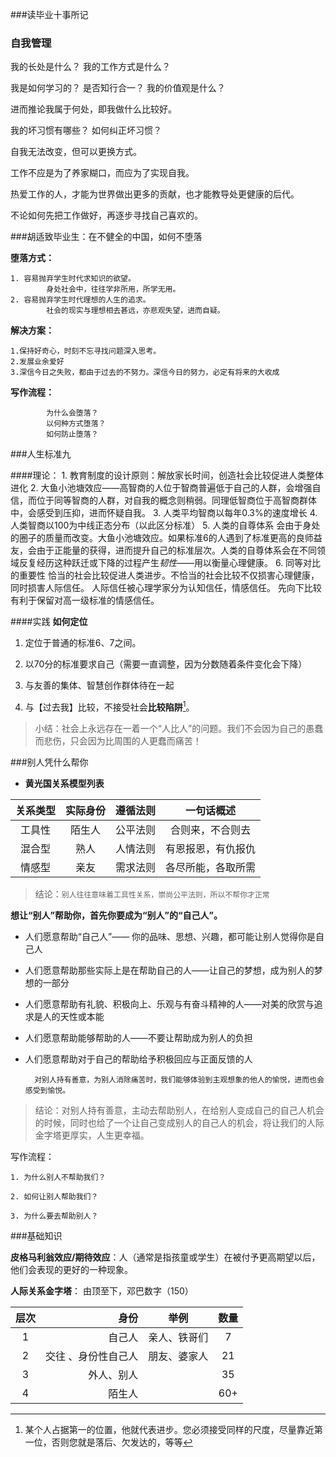 ###读毕业十事所记


### 自我管理
我的长处是什么？
我的工作方式是什么？

我是如何学习的？
是否知行合一？
我的价值观是什么？

进而推论我属于何处，即我做什么比较好。

 我的坏习惯有哪些？
 如何纠正坏习惯？

自我无法改变，但可以更换方式。


工作不应是为了养家糊口，而应为了实现自我。

热爱工作的人，才能为世界做出更多的贡献，也才能教导处更健康的后代。

不论如何先把工作做好，再逐步寻找自己喜欢的。



###胡适致毕业生：在不健全的中国，如何不堕落

**堕落方式：**

	1. 容易抛弃学生时代求知识的欲望。
			身处社会中，往往学非所用，所学无用。
	2. 容易抛弃学生时代理想的人生的追求。
			社会的现实与理想相去甚远，亦悲观失望，进而自疑。
**解决方案：**

	1.保持好奇心，时刻不忘寻找问题深入思考。
	2.发展业余爱好
	3.深信今日之失败，都由于过去的不努力。深信今日的努力，必定有将来的大收成

**写作流程：**
			
			为什么会堕落？
			以何种方式堕落？
			如何防止堕落？

###人生标准九


####理论：
	1. 教育制度的设计原则：解放家长时间，创造社会比较促进人类整体进化
	2. 大鱼小池塘效应——高智商的人位于智商普遍低于自己的人群，会增强自信，而位于同等智商的人群，对自我的概念则稍弱。同理低智商位于高智商群体中，会感受到压抑，进而怀疑自我。
	3. 人类平均智商以每年0.3%的速度增长
	4. 人类智商以100为中线正态分布（以此区分标准）
	5. 人类的自尊体系
			会由于身处的圈子的质量而改变。大鱼小池塘效应。如果标准6的人遇到了标准更高的良师益友，会由于正能量的获得，进而提升自己的标准层次。人类的自尊体系会在不同领域反复经历这种跃迁或下降的过程产生*韧性*——用以衡量心理健康。
	6. 同等对比的重要性
			恰当的社会比较促进人类进步。不恰当的社会比较不仅损害心理健康，同时损害人际信任。
			人际信任被心理学家分为认知信任，情感信任。
			先向下比较有利于保留对高一级标准的情感信任。
			
			
####实践
**如何定位**

1) 定位于普通的标准6、7之间。

2) 以70分的标准要求自己（需要一直调整，因为分数随着条件变化会下降）

3) 与友善的集体、智慧创作群体待在一起

4) 与【过去我】比较，不接受社会**比较陷阱**[^demo]。
		
>小结：社会上永远存在一着一个“人比人”的问题。我们不会因为自己的愚蠢而悲伤，只会因为比周围的人更蠢而痛苦！


###别人凭什么帮你

- **黄光国关系模型列表**

| 关系类型  	|    实际身份 	| 遵循法则	| 一句话概述 	|
|    :----:			|:--------:			| :--: 				| :-----: 				|
| 工具性  		| 陌生人 			|  公平法则  	|合则来，不合则去		|
| 混合型    	| 熟人				|  人情法则  	|有恩报恩，有仇报仇		|
| 情感型     	| 亲友 				| 需求法则	|各尽所能，各取所需		|

>结论：`别人往往意味着工具性关系，崇尚公平法则，所以不帮你才正常`

**想让“别人”帮助你，首先你要成为“别人”的“自己人”。**

- 人们愿意帮助“自己人”—— 你的品味、思想、兴趣，都可能让别人觉得你是自己人
- 人们愿意帮助那些实际上是在帮助自己的人——让自己的梦想，成为别人的梦想的一部分
- 人们愿意帮助有礼貌、积极向上、乐观与有奋斗精神的人——对美的欣赏与追求是人的天性或本能
- 人们愿意帮助能够帮助的人——不要让帮助成为别人的负担
- 人们愿意帮助对于自己的帮助给予积极回应与正面反馈的人

		对别人持有善意，为别人消除痛苦时，我们能够体验到主观想象的他人的愉悦，进而也会感受到愉悦。

>结论：对别人持有善意，主动去帮助别人，在给别人变成自己的自己人机会的时候，同时也给了一个让自己变成别人的自己人的机会，将让我们的人际金字塔更厚实，人生更幸福。

写作流程：
	
	1. 为什么别人不帮助我们？
	
	2. 如何让别人帮助我们？
	
	3. 为什么要去帮助别人？



###基础知识

**皮格马利翁效应/期待效应**：人（通常是指孩童或学生）在被付予更高期望以后，他们会表现的更好的一种现象。

**人际关系金字塔**： 由顶至下，邓巴数字（150）

| 层次	|    身份 							| 举例 					| 数量  	|
|:----:		| --------:							| :--: 						| :-----: 	|
| 1  		| 自己人 							|  亲人、铁哥们  	|7			|
| 2    		| 交往 、身份性自己人	|  朋友、婆家人  	|21		|
| 3     	| 外人、别人 					| 					  		|35		|
| 4			| 陌生人							| 							|60+		|

[^demo]:某个人占据第一的位置，他就代表进步。您必须接受同样的尺度，尽量靠近第一位，否则您就是落后、欠发达的，等等